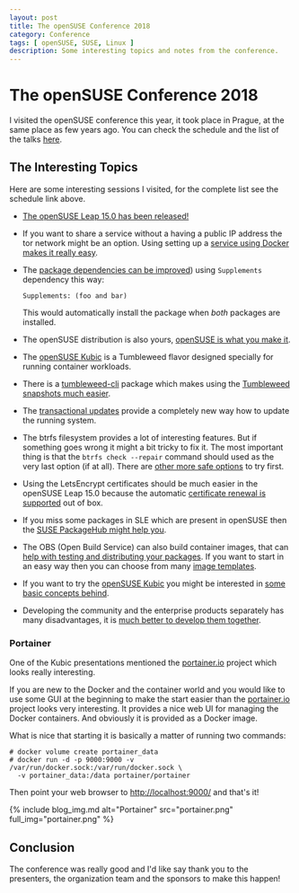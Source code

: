 ```yaml
---
layout: post
title: The openSUSE Conference 2018
category: Conference
tags: [ openSUSE, SUSE, Linux ]
description: Some interesting topics and notes from the conference.
---
```


# The openSUSE Conference 2018

I visited the openSUSE conference this year, it took place in Prague, at the
same place as few years ago. You can check the schedule and the list of the
talks [here](https://events.opensuse.org/conference/oSC18/schedule).

## The Interesting Topics

Here are some interesting sessions I visited, for the complete list see
the schedule link above.

- [The openSUSE Leap 15.0 has been released!](
  https://events.opensuse.org/conference/oSC18/program/proposal/1900)

- If you want to share a service without a having a public IP address
  the tor network might be an option. Using setting up a [service using
  Docker makes it really easy](
  https://events.opensuse.org/conference/oSC18/program/proposal/1678).

- The [package dependencies can be improved](
  https://events.opensuse.org/conference/oSC18/program/proposal/1864))
  using `Supplements` dependency this way:

  ```
  Supplements: (foo and bar)
  ```

  This would automatically install the package when *both* packages are
  installed.

- The openSUSE distribution is also yours, [openSUSE is what you make it](
  https://events.opensuse.org/conference/oSC18/program/proposal/1912).

- The [openSUSE Kubic](
  https://events.opensuse.org/conference/oSC18/program/proposal/1909) is a
  Tumbleweed flavor designed specially for running container workloads.

- There is a [tumbleweed-cli](
  https://build.opensuse.org/package/show/openSUSE:Factory/tumbleweed-cli)
  package which makes using the [Tumbleweed snapshots much easier](
  https://events.opensuse.org/conference/oSC18/program/proposal/1828).

- The [transactional updates](
  https://events.opensuse.org/conference/oSC18/program/proposal/1906)
  provide a completely new way how to update the running system.

- The btrfs filesystem provides a lot of interesting features. But if something
  goes wrong it might a bit tricky to fix it. The most important thing is that
  the `btrfs check --repair` command should used as the very last option
  (if at all). There are [other more safe options](
  https://events.opensuse.org/conference/oSC18/program/proposal/1915) to try
  first.

- Using the LetsEncrypt certificates should be much easier in the openSUSE
  Leap 15.0 because the automatic [certificate renewal is supported](
  https://events.opensuse.org/conference/oSC18/program/proposal/1801) out of
  box.

- If you miss some packages in SLE which are present in openSUSE then the
  [SUSE PackageHub might help you](
  https://events.opensuse.org/conference/oSC18/program/proposal/1957).
  
- The OBS (Open Build Service) can also build container images, that can
  [help with testing and distributing your packages](
  https://events.opensuse.org/conference/oSC18/program/proposal/1966).
  If you want to start in an easy way then you can choose from many
  [image templates](https://build.opensuse.org/image_templates).

- If you want to try the [openSUSE Kubic](https://kubic.opensuse.org/)
  you might be interested in [some basic concepts behind](
  https://events.opensuse.org/conference/oSC18/program/proposal/1960).

- Developing the community and the enterprise products separately has many
  disadvantages, it is [much better to develop them together](
  https://events.opensuse.org/conference/oSC18/program/proposal/1768).

### Portainer

One of the Kubic presentations mentioned the [portainer.io](
https://portainer.io/) project which looks really interesting.

If you are new to the Docker and the container world and you would like to use
some GUI at the beginning to make the start easier than the [portainer.io](
https://portainer.io/) project looks very interesting. It provides a nice web UI
for managing the Docker containers. And obviously it is provided as a Docker
image.

What is nice that starting it is basically a matter of running two commands:
```console
# docker volume create portainer_data
# docker run -d -p 9000:9000 -v /var/run/docker.sock:/var/run/docker.sock \
  -v portainer_data:/data portainer/portainer
```

Then point your web browser to [http://localhost:9000/](http://localhost:9000/)
and that's it!

{% include blog_img.md alt="Portainer" src="portainer.png"
   full_img="portainer.png" %}

## Conclusion

The conference was really good and I'd like say thank you to the presenters, the
organization team and the sponsors to make this happen!